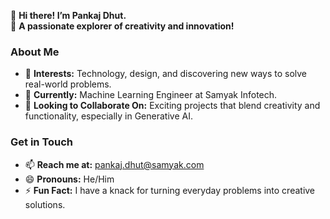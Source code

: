 👋 **Hi there! I’m Pankaj Dhut.**  
🌟 **A passionate explorer of creativity and innovation!**  

### **About Me**  
- 👀 **Interests:** Technology, design, and discovering new ways to solve real-world problems.  
- 🌱 **Currently:** Machine Learning Engineer at Samyak Infotech.  
- 💞️ **Looking to Collaborate On:** Exciting projects that blend creativity and functionality, especially in Generative AI.  

### **Get in Touch**  
- 📫 **Reach me at:** pankaj.dhut@samyak.com  
- 😄 **Pronouns:** He/Him  
- ⚡ **Fun Fact:** I have a knack for turning everyday problems into creative solutions.

<!---
Pankaj-Samyak/Pankaj-Samyak is a ✨ special ✨ repository because its `README.md` (this file) appears on your GitHub profile.
You can click the Preview link to take a look at your changes.
--->
